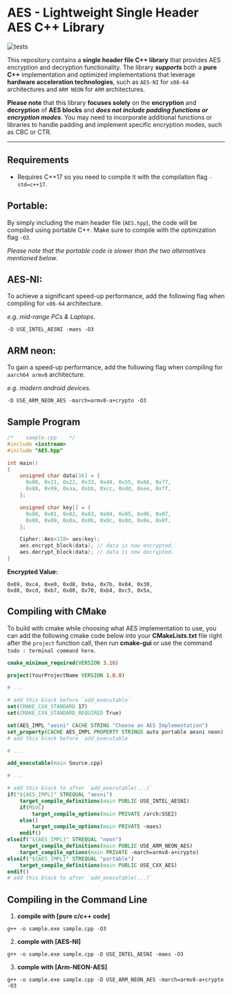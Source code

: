 # AES - Lightweight Single Header AES C++ Library

![tests](https://github.com/mrdcvlsc/AES/actions/workflows/tests.yml/badge.svg)

This repository contains a **single header file C++ library** that provides AES encryption and decryption functionality. The library _**supports**_ both a **pure C++** implementation and optimized implementations that leverage **hardware acceleration technologies**, such as `AES-NI` for `x86-64` architectures and `ARM NEON` for `ARM` architectures.

**Please note** that this library **focuses solely** on the **encryption** and **decryption** of **AES blocks** and _**does not include padding functions or encryption modes**_. You may need to incorporate additional functions or libraries to handle padding and implement specific encryption modes, such as CBC or CTR.

-----------

## **Requirements**

- Requires C++17 so you need to compile it with the compilation flag `-std=c++17`.

## **Portable**:

  By simply including the main header file (`AES.hpp`), the code will be compiled using portable C++. Make sure to compile with the optimization flag `-O3`.
  
  _Please note that the portable code is slower than the two alternatives mentioned below_.

## **AES-NI:**

  To achieve a significant speed-up performance, add the following flag when compiling for `x86-64` architecture.
  
  _e.g. mid-range PCs & Laptops_.

  ```-D USE_INTEL_AESNI -maes -O3```

## **ARM neon:**

  To gain a speed-up performance, add the following flag when compiling for `aarch64 armv8` architecture.
  
  _e.g. modern android devices_.

  ```-D USE_ARM_NEON_AES -march=armv8-a+crypto -O3```

## Sample Program

```c++
/*    sample.cpp    */
#include <iostream>
#include "AES.hpp"

int main()
{
    unsigned char data[16] = {
      0x00, 0x11, 0x22, 0x33, 0x44, 0x55, 0x66, 0x77,
      0x88, 0x99, 0xaa, 0xbb, 0xcc, 0xdd, 0xee, 0xff,
    };

    unsigned char key[] = {
      0x00, 0x01, 0x02, 0x03, 0x04, 0x05, 0x06, 0x07,
      0x08, 0x09, 0x0a, 0x0b, 0x0c, 0x0d, 0x0e, 0x0f,
    };

    Cipher::Aes<128> aes(key);
    aes.encrypt_block(data); // data is now encrypted.
    aes.decrypt_block(data); // data is now decrypted.
}
```

**Encrypted Value:**

```shell
0x69, 0xc4, 0xe0, 0xd8, 0x6a, 0x7b, 0x04, 0x30,
0xd8, 0xcd, 0xb7, 0x80, 0x70, 0xb4, 0xc5, 0x5a,
```

## Compiling with CMake

To build with cmake while choosing what AES implementation to use, you can add the following cmake code below into your **CMakeLists.txt** file right after the `project` function call, then run **cmake-gui** or use the command `todo : terminal command here`.

```cmake
cmake_minimum_required(VERSION 3.16)

project(YourProjectName VERSION 1.0.0)

# ...

# add this block before `add_executable`
set(CMAKE_CXX_STANDARD 17)
set(CMAKE_CXX_STANDARD_REQUIRED True)

set(AES_IMPL "aesni" CACHE STRING "Choose an AES Implementation")
set_property(CACHE AES_IMPL PROPERTY STRINGS auto portable aesni neon)
# add this block before `add_executable`

# ...

add_executable(main Source.cpp)

# ...

# add this block to after `add_executable(...)`
if("${AES_IMPL}" STREQUAL "aesni")
    target_compile_definitions(main PUBLIC USE_INTEL_AESNI)
    if(MSVC)
        target_compile_options(main PRIVATE /arch:SSE2)
    else()
        target_compile_options(main PRIVATE -maes)
    endif()
elseif("${AES_IMPL}" STREQUAL "neon")
    target_compile_definitions(main PUBLIC USE_ARM_NEON_AES)
    target_compile_options(main PRIVATE -march=armv8-a+crypto)
elseif("${AES_IMPL}" STREQUAL "portable")
    target_compile_definitions(main PUBLIC USE_CXX_AES)
endif()
# add this block to after `add_executable(...)`
```

## Compiling in the Command Line

1. **compile with [pure c/c++ code]**

  ```
  g++ -o sample.exe sample.cpp -O3
  ```

2. **comple with [AES-NI]**

  ```
  g++ -o sample.exe sample.cpp -D USE_INTEL_AESNI -maes -O3
  ```

3. **comple with [Arm-NEON-AES]**

  ```
  g++ -o sample.exe sample.cpp -D USE_ARM_NEON_AES -march=armv8-a+crypto -O3
  ```